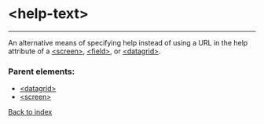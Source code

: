 # \<help-text>

---

An alternative means of specifying help instead of using a URL in the help attribute of a [\<screen>](./screen.md), [\<field>](./field.md), or [\<datagrid>](./datagrid.md).

### Parent elements:
* [\<datagrid>](./datagrid.md)
* [\<screen>](./screen.md)

[Back to index](./README.md)